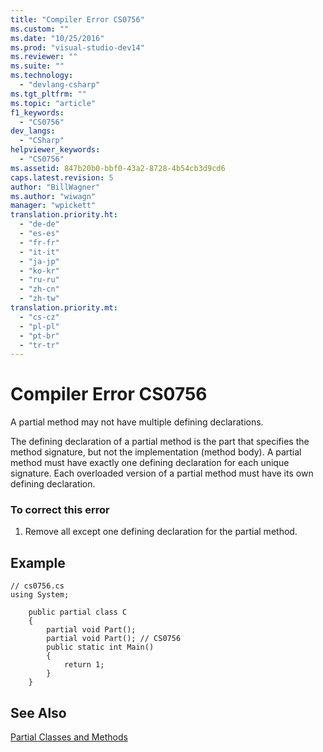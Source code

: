 ```yaml
---
title: "Compiler Error CS0756"
ms.custom: ""
ms.date: "10/25/2016"
ms.prod: "visual-studio-dev14"
ms.reviewer: ""
ms.suite: ""
ms.technology: 
  - "devlang-csharp"
ms.tgt_pltfrm: ""
ms.topic: "article"
f1_keywords: 
  - "CS0756"
dev_langs: 
  - "CSharp"
helpviewer_keywords: 
  - "CS0756"
ms.assetid: 847b20b0-bbf0-43a2-8728-4b54cb3d9cd6
caps.latest.revision: 5
author: "BillWagner"
ms.author: "wiwagn"
manager: "wpickett"
translation.priority.ht: 
  - "de-de"
  - "es-es"
  - "fr-fr"
  - "it-it"
  - "ja-jp"
  - "ko-kr"
  - "ru-ru"
  - "zh-cn"
  - "zh-tw"
translation.priority.mt: 
  - "cs-cz"
  - "pl-pl"
  - "pt-br"
  - "tr-tr"
---
```

# Compiler Error CS0756
A partial method may not have multiple defining declarations.  
  
 The defining declaration of a partial method is the part that specifies the method signature, but not the implementation (method body). A partial method must have exactly one defining declaration for each unique signature. Each overloaded version of a partial method must have its own defining declaration.  
  
### To correct this error  
  
1.  Remove all except one defining declaration for the partial method.  
  
## Example  
  
```  
// cs0756.cs  
using System;  
  
    public partial class C  
    {  
        partial void Part();  
        partial void Part(); // CS0756  
        public static int Main()  
        {  
            return 1;  
        }  
    }  
```  
  
## See Also  
 [Partial Classes and Methods](../../csharp\programming-guide\classes-and-structs/partial-classes-and-methods.md)
